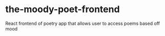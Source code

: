 # the-moody-poet-frontend
React frontend of poetry app that allows user to access poems based off mood
